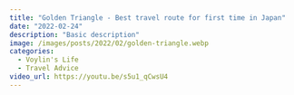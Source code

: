 ```yaml
---
title: "Golden Triangle - Best travel route for first time in Japan"
date: "2022-02-24"
description: "Basic description"
image: /images/posts/2022/02/golden-triangle.webp
categories:
  - Voylin's Life
  - Travel Advice
video_url: https://youtu.be/s5u1_qCwsU4
---
```


